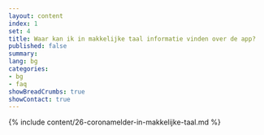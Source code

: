 ```yaml
---
layout: content
index: 1
set: 4
title: Waar kan ik in makkelijke taal informatie vinden over de app?
published: false
summary: 
lang: bg
categories:
- bg
- faq
showBreadCrumbs: true
showContact: true
---
```

{% include content/26-coronamelder-in-makkelijke-taal.md %}
